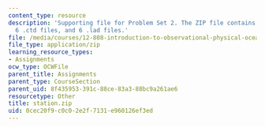 ```yaml
---
content_type: resource
description: 'Supporting file for Problem Set 2. The ZIP file contains: 1 . loc file,
  6 .ctd files, and 6 .lad files.'
file: /media/courses/12-808-introduction-to-observational-physical-oceanography-fall-2004/0cec20f9c0c02e2f7131e960126ef3ed_station.zip
file_type: application/zip
learning_resource_types:
- Assignments
ocw_type: OCWFile
parent_title: Assignments
parent_type: CourseSection
parent_uid: 8f435953-391c-88ce-83a3-88bc9a261ae6
resourcetype: Other
title: station.zip
uid: 0cec20f9-c0c0-2e2f-7131-e960126ef3ed
---
```

